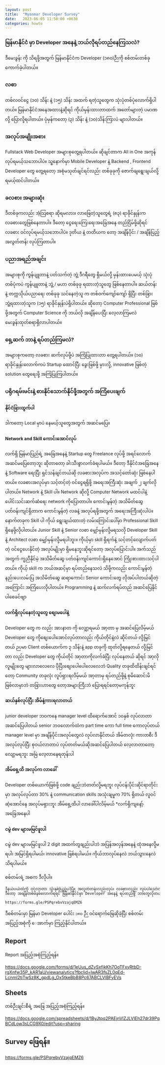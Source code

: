 ```yaml
---
layout: post
title:  "Myanmar Developer Survey"
date:   2023-06-05 11:50:00 +0630
categories: howto
---
```


### မြန်မာနိုင်ငံ မှာ Developer အနေနဲ့ ဘယ်လိုရပ်တည်နေကြသလဲ?

ဒီမေးခွန်း ကို သိရဖို့အတွက် မြန်မာနိုင်ငံက Developer (၁၈၀)​ဉီးကို​ စစ်တမ်းတစ်ခု ကောက်ခဲ့ပါတယ်။

### လစာ

တစ်လဝင်ငွေ (၁၀) သိန်း နဲ့ (၁၅)​ သိန်း အထက် ရတဲ့သူတွေက သုံးပုံတစ်ပုံလောက်ရှိပါတယ်။ မြန်မာနိုင်ငံအနေအထားနဲ့ဆိုရင် ကိုယ်မှန်းထားတာထက် အတော်များတဲ့ ပမာဏလို့ ပြောလို့ရပါတယ်။ ပုံမှန်ကတော့ (၃) သိန်း နဲ့ (၁၀)​သိန်းကြားပဲ များပါတယ်။

### အလုပ်အမျိုးအစား

Fullstack Web Developer အများစုတွေ့ရပါတယ်။ ဆိုချင်တာက All in One အကုန်လုပ်ရမယ့်သဘောပါပဲ။ 
သူ့နောက်မှာ Mobile Developer နဲ့ Backend , Frontend Developer တွေ တွေ့ရတော့ အစုံမသုတ်ချင်ရင်လည်း တစ်ခုခုကို ဇောက်ချရွေးချယ်လို့ ရမယ့်ထင်ပါတယ်။

### ခလစား အများဆုံး

ဒီတစ်ခုကလည်း အံ့သြစရာ ဆိုရမလား။ လာဖြေတဲ့သူတွေရဲ့ (၈၃) ရာခိုင်နှုန်းက လခစားတွေဖြစ်နေတာပါ။ ဒီတော့ ငွေရေးကြေးရေးအခြေအနေ တည်ငြိမ်ဖို့ဆိုရင် လခစား ဝင်လုပ်ရမယ့်သဘောပါပဲ။
ဒုတိယ နဲ့ တတိယက တော့ အချိန်ပိုင်း / အချိန်ပြည့် အလွတ်တန်း လုပ်ကြတာပါ။ 

### ပညာအရည်အချင်း

အများစုကို ကွန်ပျူတာနဲ့ ပတ်သက်တဲ့ ဘွဲ့ ဒီဂရီတွေ ရှိမယ်လို့ မှန်းထားပေမယ့် သုံးပုံ တစ်ပုံကပဲ​ ကွန်ပျူတာနဲ့ ဘွဲ့ / မဟာ တစ်ခုခု ရထားတဲ့သူတွေ ဖြစ်နေတာပါ။ ဆယ်တန်း နဲ့ တက္ကသိုယ်ပညာရေး တစ်ခုခု သင်နေတဲ့သူ က တစ်ဝက်ကျော်ကျော် ရှိပြီး တစ်ခြား ဘွဲ့ရထားတဲ့သူက (၁၅) ရာခိုင်နှုန်းပဲ​ရှိပါတယ်။  ဆိုတော့ Computer Professional ဖြစ်ဖို့အတွက် Computer Science ကို ဘယ်လို အချိန်ပေးပြီး လေ့လာကြမလဲ မေးခွန်းထုတ်စရာရှိလာပါတယ်။ 

### ရှေ့ဆက် ဘာနဲ့ ရပ်တည်ကြမလဲ?

အများစုကတော့ လခစား ဆက်လုပ်ဖို့ပဲ​ အကြံပြုထားတာ တွေ့ရပါတယ်။​ (၁၀) ရာခိုင်နှုန်းလောက်ကပဲ Startup ထောင်ပြီး ခွေးဖြစ်ဖို့ မှားလို့, innovative ဖြစ်တဲ့ solution တွေရေးဖို့ အကြံပြုကြပါတယ်။

### ပရိုဂရမ်းမင်းနဲ့ စားနိုင်သောက်နိုင်ဖို့အတွက် အကြံပေးချက်

#### နိုင်ငံခြားထွက်ပါ

ဒါကတော့ Local မှာပဲ နေမယ့်သူတွေအတွက် အဆင်မပြေ။

#### Network and Skill ကောင်းအောင်လုပ်

လက်ရှိ မြန်မာပြည်ရဲ့ အခြေအနေနဲ့ Startup တွေ Freelance လုပ်ဖို့ အရင်လောက်အဆင်မပြေတော့ဘူး ဆိုတာတော့ ခါးသီးစွာလက်ခံရပါမယ်။ ဒီတော့ ဒီနိုင်ငံအခြေအနေနဲ့ Software ရေးပြီး ရှင်သန်ချင်တယ်ဆို လခစားအလုပ်က အသင့်တော်ဆုံး ဖြစ်နေပါတယ်။ လခစားအလုပ်မှာ သင့်တင့်တဲ့ ဝင်ငွေရရှိဖို့ အရေးအကြီးဆုံး အချက် ၂ ချက်လိုပါတယ်။ Network နဲ့ Skill ပါ။ Network ဆိုလို့ Computer Network မထင်ပါနဲ့ ပေါင်းသင်းဆက်ဆံရေး network ကိုပြောတာပါ။ ကောင်းမွန်တဲ့ အသိမိတ်ဆွေ ပတ်ဝန်းကျင်ရှိတာက ကောင်းမွန်တဲ့ လခနဲ့ အလုပ်ရဖို့အတွက် အရေးအကြီးဆုံးပါပဲ။ နောက်တခုက Skill ပါ ကိုယ် ရွေးချယ်ထားတဲ့ လမ်းကြောင်းပေါ်မှာ Professional Skill ရှိနေဖို့လိုပါတယ်။ Junior Skill နဲ့ Senior လစာ မျှော်မှန်းလို့မရသလို Developer Skill နဲ့ Architect လစာ မျှော်မှန်းလို့မရပါဘူး။ ကိုယ့်မှာ skill ရှိရက်နဲ့ သင့်တင့်လျောက်ပတ်တဲ့ ဝင်ငွေပေးနိုင်တဲ့ အလုပ်မျိုးမှာ ရှိမနေဘူးဆိုရင်တော့ အလုပ်ပြောင်းပါ။ အက်သည်အတွက် ကူညီနိုင်မဲ့ အသိမိတ်ဆွေ ပတ်ဝန်းကျင်ကောင်းရှိနေအောင် ကြိုးစားထားသင့်ပါတယ်။ ကိုယ့် skill က ဘယ်အဆင့်မှာ ရပ်တည်နေသလဲ သိဖို့ကလည်း ကောင်းမွန်တဲ့ နည်းပေးလမ်းပြ အသိမိတ်ဆွေ ဆရာကောင်း Senior ကောင်းတွေ လိုအပ်ပါတယ်ဆိုတဲ့ အကြောင်း အကြံပေးလိုပါတယ်။ Programming နဲ့ ဆက်လက်ရပ်တည် အဆင်ပြေနိုင်ပါစေခင်ဗျာ

#### လက်ရှိလုပ်နေတဲ့သူတွေ စျေးမပေါနဲ့

Developer တွေ က လည်း အားနာတ ကို လျှော့ရမယ် အာ့တာ မှ အဆင်ပြေလိမ့်မယ် Developer တွေ ကိုစျေးပေါအောင်လုပ်တာလည်း ကိုယ်တိုင်နဲ့လဲ ဆိုင်တယ် လို့မြင်တယ် ဉပမာ Client တစ်ယောက်က ၃ သိန်းနဲ့ app တခုကို ထုတ်လို့ရနေတယ် လို့မြင်တာ လည်း Developer တွေ ကိုယ်တိုင် အာ့တာကိုလက်ခံပြီး လုပ်နေတယ် ဆိုရင် အာ့လိုလူမျိုးတွေ များလာလေလေ ပိုပြီးစျေးပေါပေါလေလေဘဲ Quality တခုထိထိန်းချင်ရင်တော့ Conmunity တခုလုံး လူပ်ရှားရလိမ့်မယ် အာ့တာမှ ရပ်တည်ဖို့နဲ့ စုမိဆောင်းမိဖြစ်လာမှာဘဲ တခြားဟာတွေ တော့အများကြီးဘဲ ပြောရရင်တော့မကုန်ဘူး

#### ဆယ်နှစ်လုပ်ပြီး အိမ်နဲ့ကားရလာတယ်

junior developer ဘဝကနေ manager level ထိရောက်အောင် ၁၀နှစ် လုပ်လာတာ အဆင်ပြေပါတယ် senior ဘဝလောက်ထဲက part time ကော full time ကောလုပ်တယ် manager level မှာ အချိန်ပိုင်းအလုပ်တွေလဲ လုပ်လာနိုင်တယ် အိမ်တလုံး ကားတစီး ဒီအလုပ်လုပ်ပြီး စုဝယ်လာတာပဲ လုပ်တတ်မယ်ဆိုအဆင်ပြေပါတယ် လေ့လာတာတော့ လျော့မရဘူး အမြဲ လေ့လာနေရတုန်းပါ


#### အိမ်ရှေ့ထိ အလုပ်က လာခေါ် 

Developer တစ်ယောက်ဖြစ်ဖို့ code ချည်းဘဲတတ်လို့မရဘူး လုပ်ငန်းပိုင်းဆိုင်ရာတိုင်းမှာ အလုပ်လုပ်တာ 30% နဲ့ communication skills အသုံးချမှုက 70% ရှိတယ် လူ၀င်ဆံ့အောင်နေ အလုပ်မရှားဘူး အိမ်ရှေ့ထိပါ လာခေါ်ပါလိမ့်မယ် *လက်ရှိကျနော့်အခြေအနေပါ

#### ငမွဲ dev များမမြင်ဖူးပါ

ငမွဲ dev များမမြင်ဖူးပါ 2 digit အထက်တွချည်းပါဘဲ အပြန်အလှန်အနေနဲ့ ထုံအနေလို့မရပါ၊ အမြင်ရှိရပါမယ်၊ innovative ဖြစ်ရပါမယ်။ ကိုယ်ဘာလုပ်နေလဲ ဘယ်သွားနေလဲ သိရပါမယ်။



စစ်တမ်းရဲ့ အစက ဒီလိုပါ။

```bash
ဒီနယ်ပယ်ထဲကို ဝင်လာတာ သုံးနှစ်ပြည့်ပါပြီ။ အလွတ်တန်းလည်းလုပ်၊​ လခစားလည်း လုပ်ပါသော်လည်း စားဖို့သောက်ဖို့တောင် အနိုင်နိုင်ဖြစ်လာတဲ့အခါ တစ်ခြားသူတွေ ဘယ်လိုတွေလုပ်ပြီး အဆင်ပြေနေကြလဲဆိုတာ အံ့သြမိပါတယ်။
ဒီတော့ အချိန်တစ်မိနစ်လောက်ရရင် မြန်မာနိုင်ငံမှာ Developer အနေနဲ့ ရပ်တည်ဖို့ ဘာတွေလိုတယ် ၊ ဘာလုပ်ရမယ်ဆိုတာ အောက်က Survey Form လေး ဖြည့်ပြီး အကြံပေးခဲ့ကြပါဉီးခင်ဗျ။

https://forms.gle/PSPqrebvVzajqEMZ6
```

ဒီစစ်တမ်းမှာ မြန်မာ Developer ပေါင်း ```၁၈၀``` ဉီး ဝင်ရောက်ဖြေဆိုခဲ့ပြီး စစ်တမ်းအပြည့်အစုံကို ေအာက်မှာ ကြည့်နိုင်ပါတယ်။


## Report

Report အပြည့်အစုံကြည့်ရန်။

https://docs.google.com/forms/d/1eUus_dZvSxfikKh7OoTFxyRtbD-rgXnfw35P_kAR1aU/viewanalytics?fbclid=IwAR3fsZL0qEd-LcnmI2tiTwSz8K_gpdLg_Ox5tkeBbB8Pc67ABCLVlBFyEVs


## Sheets

တစ်ဉီးချင်းစီရဲ့ အဖြေ အပြည့်အစုံကြည့်ရန်။

https://docs.google.com/spreadsheets/d/1ByJtpq2PAEjnVlZJLVlEh27dr39PqBCdLow3sLCG9X0/edit?usp=sharing

## Survey ဖြေရန်။

https://forms.gle/PSPqrebvVzajqEMZ6

